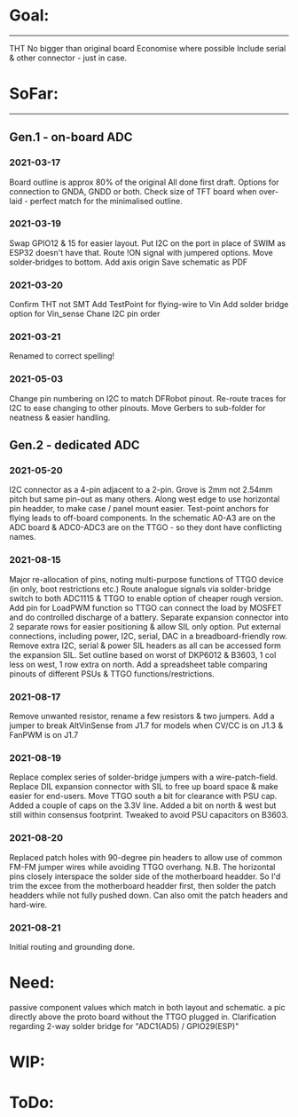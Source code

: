 # Goal:
-----
THT
No bigger than original board
Economise where possible
Include serial & other connector - just in case.


# SoFar:
------
## Gen.1 - on-board ADC
### 2021-03-17
Board outline is approx 80% of the original
All done first draft.
Options for connection to GNDA, GNDD or both.
Check size of TFT board when over-laid - perfect match for the minimalised outline.
### 2021-03-19
Swap GPIO12 & 15 for easier layout.
Put I2C on the port in place of SWIM as ESP32 doesn't have that.
Route !ON signal with jumpered options.
Move solder-bridges to bottom.
Add axis origin
Save schematic as PDF
### 2021-03-20
Confirm THT not SMT
Add TestPoint for flying-wire to Vin
Add solder bridge option for Vin_sense
Chane I2C pin order
### 2021-03-21
Renamed to correct spelling!
### 2021-05-03
Change pin numbering on I2C to match DFRobot pinout.
Re-route traces for I2C to ease changing to other pinouts.
Move Gerbers to sub-folder for neatness & easier handling.

## Gen.2 - dedicated ADC
### 2021-05-20
I2C connector as a 4-pin adjacent to a 2-pin.
Grove is 2mm not 2.54mm pitch but same pin-out as many others.
Along west edge to use horizontal pin headder, to make case / panel mount easier.
Test-point anchors for flying leads to off-board components.
In the schematic A0-A3 are on the ADC board & ADC0-ADC3 are on the TTGO - so they dont have conflicting names. 
### 2021-08-15
Major re-allocation of pins, noting multi-purpose functions of TTGO device (in only, boot restrictions etc.)
Route analogue signals via solder-bridge switch to both ADC1115 & TTGO to enable option of cheaper rough version.
Add pin for LoadPWM function so TTGO can connect the load by MOSFET and do controlled discharge of a battery.
Separate expansion connector into 2 separate rows for easier positioning & allow SIL only option.
Put external connections, including power, I2C, serial, DAC in a breadboard-friendly row.
Remove extra I2C, serial & power SIL headers as all can be accessed form the expansion SIL.
Set outline based on worst of DKP6012 & B3603, 1 col less on west, 1 row extra on north.
Add a spreadsheet table comparing pinouts of different PSUs & TTGO functions/restrictions.
### 2021-08-17
Remove unwanted resistor, rename a few resistors & two jumpers.
Add a jumper to break AltVinSense from J1.7 for models when CV/CC is on J1.3 & FanPWM is on J1.7
### 2021-08-19
Replace complex series of solder-bridge jumpers with a wire-patch-field.
Replace DIL expansion connector with SIL to free up board space & make easier for end-users.
Move TTGO south a bit for clearance with PSU cap.  Added a couple of caps on the 3.3V line.
Added a bit on north & west but still within consensus footprint.
Tweaked to avoid PSU capacitors on B3603.
### 2021-08-20
Replaced patch holes with 90-degree pin headers to allow use of common FM-FM jumper wires while avoiding TTGO overhang.
N.B. The horizontal pins closely interspace the solder side of the motherboard headder.
So I'd trim the excee from the motherboard headder first, then solder the patch headders while not fully pushed down.
Can also omit the patch headers and hard-wire.
### 2021-08-21
Initial routing and grounding done.

# Need:
passive component values which match in both layout and schematic.
a pic directly above the proto board without the TTGO plugged in.
Clarification regarding 2-way solder bridge for "ADC1(AD5) / GPIO29(ESP)"


# WIP:


# ToDo:





